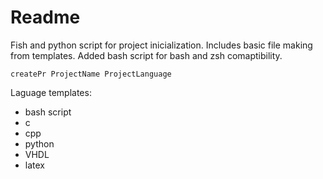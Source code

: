 # Readme
Fish and python script for project inicialization. Includes basic file making from templates.
Added bash script for bash and zsh comaptibility. 

`createPr ProjectName ProjectLanguage`

Laguage templates:
- bash script
- c
- cpp
- python
- VHDL
- latex
